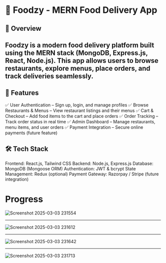# 🍔 Foodzy - MERN Food Delivery App
🚀 Overview
---
Foodzy is a modern food delivery platform built using the MERN stack (MongoDB, Express.js, React, Node.js). This app allows users to browse restaurants, explore menus, place orders, and track deliveries seamlessly.
---
## 🌟 Features
✅ User Authentication – Sign up, login, and manage profiles
✅ Browse Restaurants & Menus – View restaurant listings and their menus
✅ Cart & Checkout – Add food items to the cart and place orders
✅ Order Tracking – Track order status in real time
✅ Admin Dashboard – Manage restaurants, menu items, and user orders
✅ Payment Integration – Secure online payments (future feature)

## 🛠 Tech Stack
Frontend: React.js, Tailwind CSS
Backend: Node.js, Express.js
Database: MongoDB (Mongoose ORM)
Authentication: JWT & bcrypt
State Management: Redux (optional)
Payment Gateway: Razorpay / Stripe (future integration)

# Progress

![Screenshot 2025-03-03 231554](https://github.com/user-attachments/assets/0f86db3e-5940-44dc-b261-d8996cf45037)

---

![Screenshot 2025-03-03 231612](https://github.com/user-attachments/assets/0953d417-0614-40bd-a3b9-4a4985e835be)

---

![Screenshot 2025-03-03 231642](https://github.com/user-attachments/assets/c7108299-13f9-4b16-b31a-79d3c7c2087e)

---

![Screenshot 2025-03-03 231713](https://github.com/user-attachments/assets/5ec73a66-1d94-4064-a7ad-e4247fcf427b)





